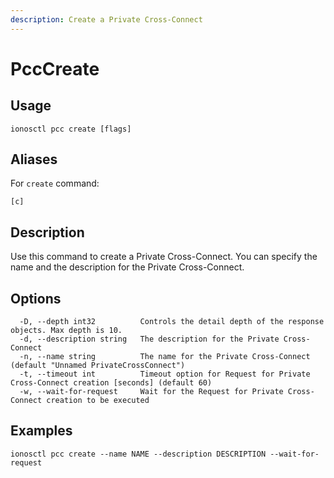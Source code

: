 ```yaml
---
description: Create a Private Cross-Connect
---
```


# PccCreate

## Usage

```text
ionosctl pcc create [flags]
```

## Aliases

For `create` command:

```text
[c]
```

## Description

Use this command to create a Private Cross-Connect. You can specify the name and the description for the Private Cross-Connect.

## Options

```text
  -D, --depth int32          Controls the detail depth of the response objects. Max depth is 10.
  -d, --description string   The description for the Private Cross-Connect
  -n, --name string          The name for the Private Cross-Connect (default "Unnamed PrivateCrossConnect")
  -t, --timeout int          Timeout option for Request for Private Cross-Connect creation [seconds] (default 60)
  -w, --wait-for-request     Wait for the Request for Private Cross-Connect creation to be executed
```

## Examples

```text
ionosctl pcc create --name NAME --description DESCRIPTION --wait-for-request
```

